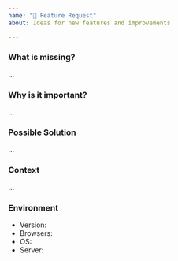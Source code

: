 ```yaml
---
name: "🚀 Feature Request"
about: Ideas for new features and improvements

---
```


<!-- ---------------------------------------------------------------------------
Please fill the following template
Your issue may be ignored otherwise
---------------------------------------------------------------------------- -->

### What is missing?
<!-- ---------------------------------------------------------------------------
What you want to be added or improved and how you would use it?
---------------------------------------------------------------------------- -->

...

### Why is it important?
<!-- ---------------------------------------------------------------------------
Why would this feature benefit everyone?
What is the current workaround and how is it insufficient or inadequate?
---------------------------------------------------------------------------- -->

...

### Possible Solution
<!-- ---------------------------------------------------------------------------
How would you resolve it? Any suggestions?
---------------------------------------------------------------------------- -->

...

### Context
<!-- ---------------------------------------------------------------------------
How has this issue affected you? What are you trying to accomplish?
---------------------------------------------------------------------------- -->

...

### Environment

- Version:
- Browsers:
- OS:
- Server:
